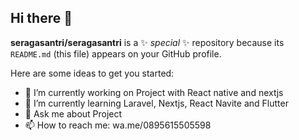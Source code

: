 ## Hi there 👋


**seragasantri/seragasantri** is a ✨ _special_ ✨ repository because its `README.md` (this file) appears on your GitHub profile.

Here are some ideas to get you started:

- 🔭 I’m currently working on Project with React native and nextjs
- 🌱 I’m currently learning Laravel, Nextjs, React Navite and Flutter
- 💬 Ask me about Project
- 📫 How to reach me: wa.me/0895615505598
